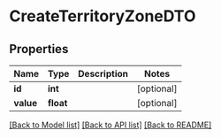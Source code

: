 # CreateTerritoryZoneDTO

## Properties
Name | Type | Description | Notes
------------ | ------------- | ------------- | -------------
**id** | **int** |  | [optional] 
**value** | **float** |  | [optional] 

[[Back to Model list]](../README.md#documentation-for-models) [[Back to API list]](../README.md#documentation-for-api-endpoints) [[Back to README]](../README.md)

